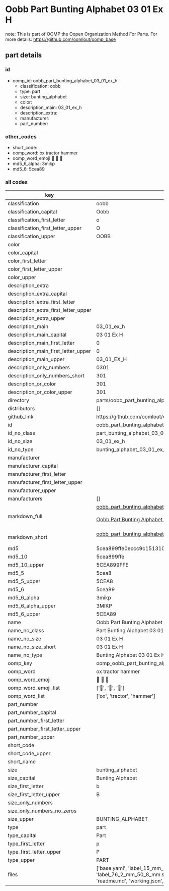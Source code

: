 # Oobb Part Bunting Alphabet 03 01 Ex H  

note: This is part of OOMP the Oopen Organization Method For Parts. For more details: https://github.com/oomlout/oomp_base

##  part details





### id
* oomp_id: oobb_part_bunting_alphabet_03_01_ex_h
  * classification: oobb
  * type: part
  * size: bunting_alphabet
  * color: 
  * description_main: 03_01_ex_h
  * description_extra: 
  * manufacturer: 
  * part_number: 

### other_codes
* short_code: 
* oomp_word: ox tractor hammer
* oomp_word_emoji :ox: :tractor: :hammer:
* md5_6_alpha: 3mikp
* md5_6: 5cea89

### all codes 
| key | value |  
| --- | --- |  
| classification | oobb |  
| classification_capital | Oobb |  
| classification_first_letter | o |  
| classification_first_letter_upper | O |  
| classification_upper | OOBB |  
| color |  |  
| color_capital |  |  
| color_first_letter |  |  
| color_first_letter_upper |  |  
| color_upper |  |  
| description_extra |  |  
| description_extra_capital |  |  
| description_extra_first_letter |  |  
| description_extra_first_letter_upper |  |  
| description_extra_upper |  |  
| description_main | 03_01_ex_h |  
| description_main_capital | 03 01 Ex H |  
| description_main_first_letter | 0 |  
| description_main_first_letter_upper | 0 |  
| description_main_upper | 03_01_EX_H |  
| description_only_numbers | 0301 |  
| description_only_numbers_short | 301 |  
| description_or_color | 301 |  
| description_or_color_upper | 301 |  
| directory | parts/oobb_part_bunting_alphabet_03_01_ex_h |  
| distributors | [] |  
| github_link | https://github.com/oomlout/oomlout_oomp_part_src/tree/main/parts/oobb_part_bunting_alphabet_03_01_ex_h/working |  
| id | oobb_part_bunting_alphabet_03_01_ex_h |  
| id_no_class | part_bunting_alphabet_03_01_ex_h |  
| id_no_size | 03_01_ex_h |  
| id_no_type | bunting_alphabet_03_01_ex_h |  
| manufacturer |  |  
| manufacturer_capital |  |  
| manufacturer_first_letter |  |  
| manufacturer_first_letter_upper |  |  
| manufacturer_upper |  |  
| manufacturers | [] |  
| markdown_full | [oobb_part_bunting_alphabet_03_01_ex_h](https://github.com/oomlout/oomlout_oomp_part_src/tree/main/parts/oobb_part_bunting_alphabet_03_01_ex_h/working)<br>[](https://github.com/oomlout/oomlout_oomp_part_src/tree/main/parts/oobb_part_bunting_alphabet_03_01_ex_h/working)<br>[Oobb Part Bunting Alphabet 03 01 Ex H](https://github.com/oomlout/oomlout_oomp_part_src/tree/main/parts/oobb_part_bunting_alphabet_03_01_ex_h/working)<br><br> |  
| markdown_short | [oobb_part_bunting_alphabet_03_01_ex_h](https://github.com/oomlout/oomlout_oomp_part_src/tree/main/parts/oobb_part_bunting_alphabet_03_01_ex_h/working)<br><br> |  
| md5 | 5cea899ffe0eccc9c151310b2cefa410 |  
| md5_10 | 5cea899ffe |  
| md5_10_upper | 5CEA899FFE |  
| md5_5 | 5cea8 |  
| md5_5_upper | 5CEA8 |  
| md5_6 | 5cea89 |  
| md5_6_alpha | 3mikp |  
| md5_6_alpha_upper | 3MIKP |  
| md5_6_upper | 5CEA89 |  
| name | Oobb Part Bunting Alphabet 03 01 Ex H |  
| name_no_class | Part Bunting Alphabet 03 01 Ex H |  
| name_no_size | 03 01 Ex H |  
| name_no_size_short | 03 01 Ex H |  
| name_no_type | Bunting Alphabet 03 01 Ex H |  
| oomp_key | oomp_oobb_part_bunting_alphabet_03_01_ex_h |  
| oomp_word | ox tractor hammer |  
| oomp_word_emoji | :ox: :tractor: :hammer: |  
| oomp_word_emoji_list | [':ox:', ':tractor:', ':hammer:'] |  
| oomp_word_list | ['ox', 'tractor', 'hammer'] |  
| part_number |  |  
| part_number_capital |  |  
| part_number_first_letter |  |  
| part_number_first_letter_upper |  |  
| part_number_upper |  |  
| short_code |  |  
| short_code_upper |  |  
| short_name |  |  
| size | bunting_alphabet |  
| size_capital | Bunting Alphabet |  
| size_first_letter | b |  
| size_first_letter_upper | B |  
| size_only_numbers |  |  
| size_only_numbers_no_zeros |  |  
| size_upper | BUNTING_ALPHABET |  
| type | part |  
| type_capital | Part |  
| type_first_letter | p |  
| type_first_letter_upper | P |  
| type_upper | PART |  
| files | ['base.yaml', 'label_15_mm_30_mm.pdf', 'label_15_mm_30_mm.svg', 'label_76_2_mm_50_8_mm.pdf', 'label_76_2_mm_50_8_mm.svg', 'label_oomlout_76_2_mm_50_8_mm.pdf', 'label_oomlout_76_2_mm_50_8_mm.svg', 'readme.md', 'working.json', 'working.yaml'] |  
